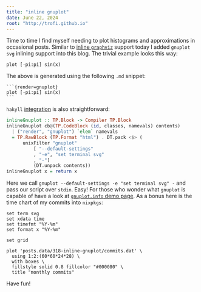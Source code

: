 ```yaml
---
title: "inline gnuplot"
date: June 22, 2024
root: "http://trofi.github.io"
---
```


Time to time I find myself needing to plot histograms and approximations
in occasional posts.
Similar to [inline `graphviz`](/posts/300-inline-graphviz-dot-in-hakyll.html)
support today I added `gnuplot` `svg` inlining support into this blog.
The trivial example looks this way:

```{render=gnuplot}
plot [-pi:pi] sin(x)
```

The above is generated using the following `.md` snippet:

````
```{render=gnuplot}
plot [-pi:pi] sin(x)
```
````

`hakyll` [integration](https://github.com/trofi/trofi.github.io.gen/commit/4fb830628c6923873c0b21b2ac444a73d4d47cee)
is also straightforward:

```haskell
inlineGnuplot :: TP.Block -> Compiler TP.Block
inlineGnuplot cb@(TP.CodeBlock (id, classes, namevals) contents)
  | ("render", "gnuplot") `elem` namevals
  = TP.RawBlock (TP.Format "html") . DT.pack <$> (
      unixFilter "gnuplot"
          [ "--default-settings"
          , "-e", "set terminal svg"
          , "-"]
          (DT.unpack contents))
inlineGnuplot x = return x
```

Here we call `gnuplot --default-settings -e "set terminal svg" -` and
pass our script over `stdin`. Easy!
For those who wonder what `gnuplot` is capable of have a look at
[`gnuplot.info` demo page](http://www.gnuplot.info/demo_svg_4.6/).
As a bonus here is the time chart of my commits into `nixpkgs`:

```{render=gnuplot}
set term svg
set xdata time
set timefmt "%Y-%m"
set format x "%Y-%m"

set grid

plot 'posts.data/318-inline-gnuplot/commits.dat' \
  using 1:2:(60*60*24*28) \
  with boxes \
  fillstyle solid 0.8 fillcolor "#000080" \
  title "monthly commits"
```

Have fun!
